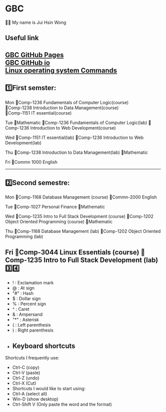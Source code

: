 # GBC
💁🏻 My name is Jui Hsin Wong

Useful link
---
[GBC GitHub Pages](https://pages.github.com/)<br>
[GBC GitHub io](https://spook0328.github.io/GBC/) <br>
[Linux operating system Commands](/cli.md)
---

1️⃣First semster:
---
Mon
🤌Comp-1236 Fundamentals of Computer Logic(course)<br>
🤌Comp-1238  Introduction to Data Management(course)<br>
🤌Comp-1151 IT essential(course)

Tue
🤌Mathematic
🤌Comp-1236 Fundamentals of Computer Logic(lab)
🤌Comp-1236 Introduction to Web Development(course)

Wed
🤌Comp-1151 IT essential(lab)
🤌Comp-1236 Introduction to Web Development(lab)

Thu
🤌Comp-1238  Introduction to Data Management(lab)
🤌Mathematic

Fri
🤌Commn 1000 English

---
2️⃣Second semestre:
---
Mon
🤌Comp-1168 Database Management (course)
🤌Commn-2000 English

Tue
🤌Comp-1027 Personal Finance
🤌Mathematic

Wed
🤌Comp-1235 Intro to Full Stack Development (course)
🤌Comp-1202 Object Oriented Programming (course)
🤌Mathematic

Thu
🤌Comp-1168 Database Management (lab)
🤌Comp-1202 Object Oriented Programming (lab)

Fri
🤌Comp-3044 Linux Essentials (course)
🤌Comp-1235 Intro to Full Stack Development (lab)
3️⃣4️⃣
---
- ! : Exclamation mark
- @ : At sign
- "#" : Hash
- $ : Dollar sign
- % : Percent sign
- ^ : Caret
- & : Ampersand
- "*" : Asterisk
- ( : Left parenthesis
- ) : Right parenthesis
- ## Keyboard shortcuts
Shortcuts I frequently use: 
- Ctrl-C (copy)
- Ctrl-V (paste)
- Ctrl-Z (undo)
- Ctrl-X (Cut)
- Shortcuts I would like to start using: 
- Ctrl-A (select all)
- Win-D (show desktop)
- Ctrl-Shift V (Only paste the word and the format)
